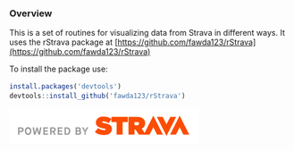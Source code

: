 ### Overview

This is a set of routines for visualizing data from Strava in different ways.
It uses the rStrava package at [https://github.com/fawda123/rStrava](https://github.com/fawda123/rStrava)

To install the package use:

```r
install.packages('devtools')
devtools::install_github('fawda123/rStrava')
```

![](api_logo_pwrdBy_strava_horiz_light.png)

